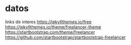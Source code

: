 # datos
links de interes
https://jekyllthemes.io/free
https://jekyllthemes.io/theme/freelancer-theme
https://startbootstrap.com/theme/freelancer
https://github.com/startbootstrap/startbootstrap-freelancer
